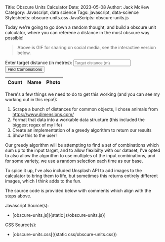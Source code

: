 Title: Obscure Units Calculator
Date: 2023-05-08
Author: Jack McKew
Category: Javascript, data science
Tags: javascript, data-science
Stylesheets: obscure-units.css
JavaScripts: obscure-units.js

Today we're going to go down a random thought, and build a obscure unit calculator, where you can referene a distance in the most obscure way possible!

> Above is GIF for sharing on social media, see the interactive version below.

<div id="controls-container">
    <label for="target-number">Enter target distance (in metres):</label>
    <input type="number" id="target-number" placeholder="Target distance (m)" />
    <br />
    <input
      type="submit"
      value="Find Combinations"
      onclick="findCombinations()"
    />
    <br />
    <table class="center">
      <thead>
        <tr>
          <th>Count</th>
          <th>Name</th>
          <th>Photo</th>
        </tr>
      </thead>
      <tbody id="table-body"></tbody>
    </table>
</div>

There's a few things we need to do to get this working (and you can see my working out in this repo!):

1. Scrape a bunch of distances for common objects, I chose animals from <https://www.dimensions.com/>
2. Format that data into a workable data structure (this included the biggest regex of my life)
3. Create an implementation of a greedy algorithm to return our results
4. Show this to the user!

Our greedy algorithm will be attempting to find a set of combinations which sum up to the input target, and to allow flexibilty with our dataset, I've opted to also allow the algorithm to use multiples of the input combinations, and for some variety, we use a random selection each time as our base.

To spice it up, I've also included Unsplash API to add images to the calculator to bring them to life, but sometimes this returns entirely different images, which I think adds to the fun.

The source code is provided below with comments which align with the steps above.

Javascript Source(s):

- [obscure-units.js]({static js/obscure-units.js})

CSS Source(s):

- [obscure-units.css]({static css/obscure-units.css})

